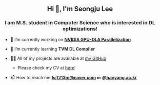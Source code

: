 <h2 align="center">Hi 👋, I'm Seongju Lee</h2>
<h3 align="center">I am M.S. student in Computer Science who is interested in DL optimizations!</h3>

- 🔭 I’m currently working on [**NVIDIA GPU-DLA Parallelization**](https://github.com/sjlee25/nvdla-parallelization-readme)

- 🌱 I’m currently learning **TVM DL Compiler**

- 👨‍💻 All of my projects are available at [my GitHub](https://github.com/sjlee25)
  - Please check my CV at [here](https://github.com/sjlee25/sjlee25/blob/main/CV-Seongju_Lee.pdf)!

- 📫 How to reach me **lsj1213m@naver.com or [@hanyang.ac.kr](mailto:lsj1213m@hanyang.ac.kr)**

